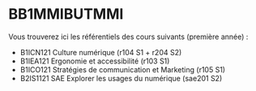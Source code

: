 # BB1MMIBUTMMI

Vous trouverez ici les référentiels des cours suivants (première année) :

* B1ICN121 Culture numérique (r104 S1 + r204 S2)
* B1IEA121 Ergonomie et accessibilité (r103 S1)
* B1ICO121 Stratégies de communication et Marketing (r105 S1)
* B2IS1121 SAE Explorer les usages du numérique (sae201 S2)